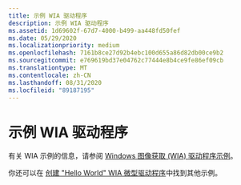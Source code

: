 ```yaml
---
title: 示例 WIA 驱动程序
description: 示例 WIA 驱动程序
ms.assetid: 1d69602f-67d7-4000-b499-aa448fd50fef
ms.date: 05/29/2020
ms.localizationpriority: medium
ms.openlocfilehash: 7161b8ce27d92b4ebc100d655a86d82db00ce9b2
ms.sourcegitcommit: e769619bd37e04762c77444e8b4ce9fe86ef09cb
ms.translationtype: MT
ms.contentlocale: zh-CN
ms.lasthandoff: 08/31/2020
ms.locfileid: "89187195"
---
```

# <a name="sample-wia-drivers"></a>示例 WIA 驱动程序

有关 WIA 示例的信息，请参阅 [Windows 图像获取 (WIA) 驱动程序示例](/samples/microsoft/windows-driver-samples/windows-image-acquisition-wia-driver-samples)。

你还可以在 [创建 "Hello World" WIA 微型驱动程序](creating-a---hello-world---wia-minidriver.md)中找到其他示例。